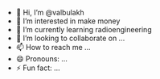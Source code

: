 - 👋 Hi, I’m @valbulakh
- 👀 I’m interested in make money
- 🌱 I’m currently learning radioengineering
- 💞️ I’m looking to collaborate on ...
- 📫 How to reach me ...
- 😄 Pronouns: ...
- ⚡ Fun fact: ...

<!---
valbulakh/valbulakh is a ✨ special ✨ repository because its `README.md` (this file) appears on your GitHub profile.
You can click the Preview link to take a look at your changes.
--->
